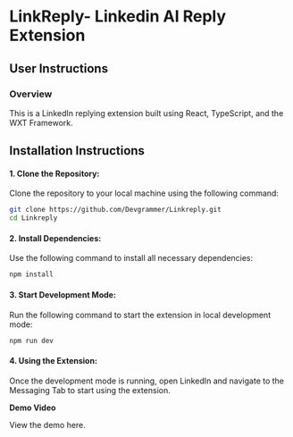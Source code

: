 

# LinkReply- Linkedin AI Reply Extension 
## User Instructions
### Overview
This is a LinkedIn replying extension built using React, TypeScript, and the WXT Framework.

##  Installation Instructions
#### 1. Clone the Repository:
Clone the repository to your local machine using the following command:

```bash
git clone https://github.com/Devgrammer/Linkreply.git
cd Linkreply 
``` 
#### 2. Install Dependencies:
Use the following command to install all necessary dependencies:

```bash
npm install
```
#### 3. Start Development Mode:
Run the following command to start the extension in local development mode:

```bash
npm run dev
```
#### 4. Using the Extension:
Once the development mode is running, open LinkedIn and navigate to the Messaging Tab to start using the extension.

**Demo Video**

View the demo here.


